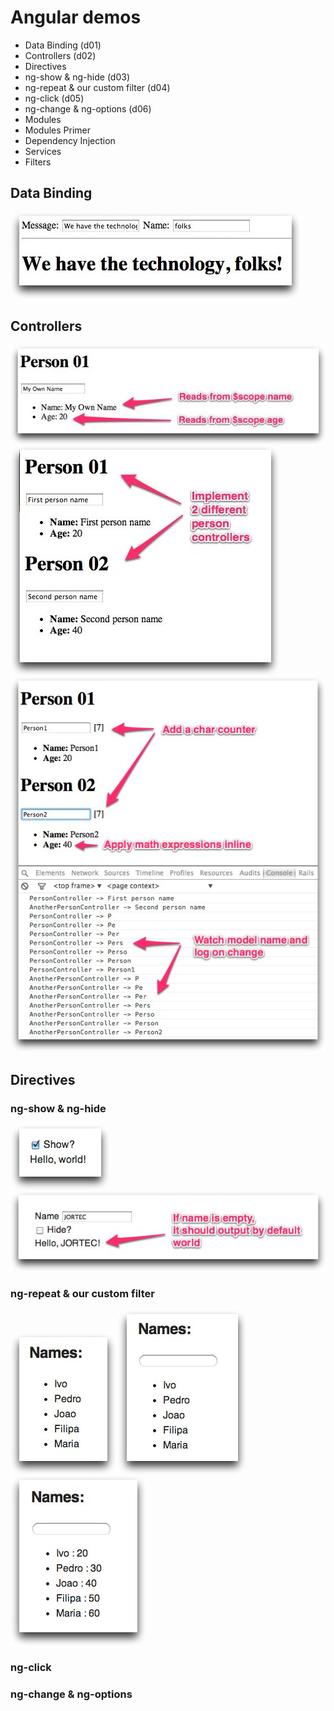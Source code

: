 # Angular demos

* Data Binding (d01)
* Controllers (d02)
* Directives
 * ng-show & ng-hide (d03)
 * ng-repeat & our custom filter (d04)
 * ng-click (d05)
 * ng-change & ng-options (d06)
* Modules
 * Modules Primer
 * Dependency Injection
* Services
* Filters


## Data Binding

![Step 1](docs/d01_01.jpg)


## Controllers

![Step 1](docs/d02_01.jpg)
![Step 2](docs/d02_02.jpg)
![Step 3](docs/d02_03.jpg)


## Directives

### ng-show & ng-hide

![Step 1](docs/d03_01.jpg)
![Step 2](docs/d03_02.jpg)

### ng-repeat & our custom filter

![Step 1](docs/d04_01.jpg)
![Step 2](docs/d04_02.jpg)
![Step 3](docs/d04_03.jpg)

### ng-click

### ng-change & ng-options
